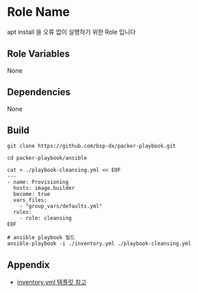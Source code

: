 Role Name
=========

apt install 을 오류 없이 실행하기 위한 Role 입니다 

Role Variables
--------------
None 

Dependencies
------------
None 

Build
----------------

```shell
git clone https://github.com/bsp-dx/packer-playbook.git

cd packer-playbook/ansible

cat > ./playbook-cleansing.yml << EOF
---
- name: Provisioning
  hosts: image.builder
  become: true
  vars_files:
    - "group_vars/defaults.yml"
  roles:
    - role: cleansing
EOF

# ansible playbook 빌드 
ansible-playbook -i ./inventory.yml ./playbook-cleansing.yml
```


Appendix
----------------
- [inventory.yml 템플릿 참고](../../../README.md#inventoryyml-샘플)

